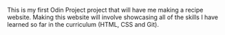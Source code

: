This is my first Odin Project project that will have me making a recipe website. Making this website will involve showcasing all of the skills I have learned so far in the curriculum (HTML, CSS and Git).